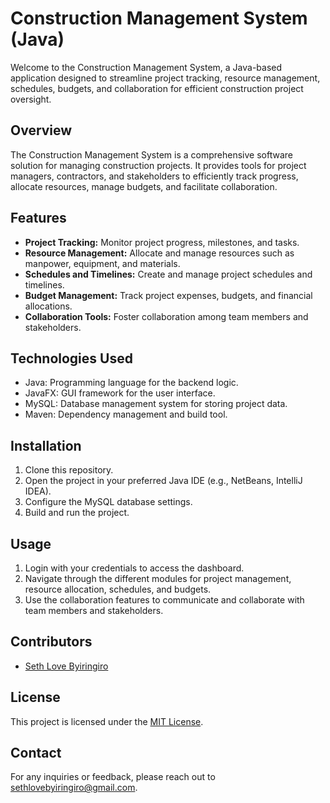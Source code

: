# Construction Management System (Java)

Welcome to the Construction Management System, a Java-based application designed to streamline project tracking, resource management, schedules, budgets, and collaboration for efficient construction project oversight.

## Overview

The Construction Management System is a comprehensive software solution for managing construction projects. It provides tools for project managers, contractors, and stakeholders to efficiently track progress, allocate resources, manage budgets, and facilitate collaboration.

## Features

- **Project Tracking:** Monitor project progress, milestones, and tasks.
- **Resource Management:** Allocate and manage resources such as manpower, equipment, and materials.
- **Schedules and Timelines:** Create and manage project schedules and timelines.
- **Budget Management:** Track project expenses, budgets, and financial allocations.
- **Collaboration Tools:** Foster collaboration among team members and stakeholders.

## Technologies Used

- Java: Programming language for the backend logic.
- JavaFX: GUI framework for the user interface.
- MySQL: Database management system for storing project data.
- Maven: Dependency management and build tool.

## Installation

1. Clone this repository.
2. Open the project in your preferred Java IDE (e.g., NetBeans, IntelliJ IDEA).
3. Configure the MySQL database settings.
4. Build and run the project.

## Usage

1. Login with your credentials to access the dashboard.
2. Navigate through the different modules for project management, resource allocation, schedules, and budgets.
3. Use the collaboration features to communicate and collaborate with team members and stakeholders.

## Contributors

- [Seth Love Byiringiro](https://github.com/SethLoveByiringiro)

## License

This project is licensed under the [MIT License](LICENSE.md).

## Contact

For any inquiries or feedback, please reach out to [sethlovebyiringiro@gmail.com](mailto:sethlovebyiringiro@gmail.com).
